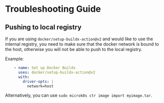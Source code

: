 # Troubleshooting Guide

## Pushing to local registry

If you are using `docker/setup-buildx-action@v2` and would like to use the internal registry, 
you need to make sure that the docker network is bound to the host, otherwise you will not be able to push to the local registry.

Example:

``` yaml
    - name: Set up Docker Buildx
      uses: docker/setup-buildx-action@v2
      with:
        driver-opts: |
          network=host
```

Alternatively, you can use `sudo microk8s ctr image import myimage.tar`.
